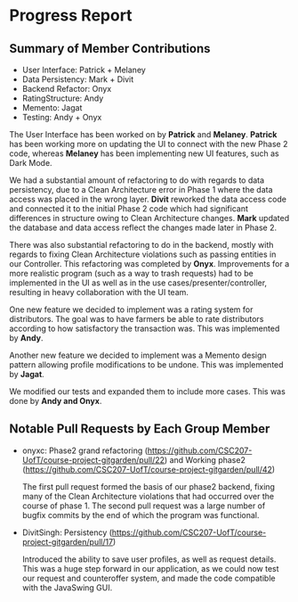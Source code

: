 # Progress Report

## Summary of Member Contributions
- User Interface: Patrick + Melaney
- Data Persistency: Mark + Divit
- Backend Refactor: Onyx
- RatingStructure: Andy
- Memento: Jagat
- Testing: Andy + Onyx

The User Interface has been worked on by **Patrick** and **Melaney**. 
**Patrick** has been working more on updating the UI to connect with the new Phase
2 code, whereas **Melaney** has been implementing new UI features, such as Dark Mode.

We had a substantial amount of refactoring to do with regards to data persistency,
due to a Clean Architecture error in Phase 1 where the data access was placed in the
wrong layer. **Divit** reworked the data access code and connected it to the initial Phase
2 code which had significant differences in structure owing to Clean Architecture
changes. **Mark** updated the database and data access reflect the changes made
later in Phase 2.

There was also substantial refactoring to do in the backend, mostly with regards to
fixing Clean Architecture violations such as passing entities in our Controller.
This refactoring was completed by **Onyx**. Improvements for a more realistic
program (such as a way to trash requests) had to be implemented in the UI as well as
in the use cases/presenter/controller, resulting in heavy collaboration with the UI
team.

One new feature we decided to implement was a rating system for distributors.
The goal was to have farmers be able to rate distributors according to how 
satisfactory the transaction was. This was implemented by **Andy**.

Another new feature we decided to implement was a Memento design pattern
allowing profile modifications to be undone. This was implemented by **Jagat**.

We modified our tests and expanded them to include more cases.
This was done by **Andy and Onyx**.

## Notable Pull Requests by Each Group Member
- onyxc: Phase2 grand refactoring (https://github.com/CSC207-UofT/course-project-gitgarden/pull/22) and Working phase2 (https://github.com/CSC207-UofT/course-project-gitgarden/pull/42)

  The first pull request formed the basis of our phase2 backend, fixing many of the Clean Architecture violations that had occurred over the course of phase 1. The second pull request was a large number of bugfix commits by the end of which the program was functional.

- DivitSingh: Persistency (https://github.com/CSC207-UofT/course-project-gitgarden/pull/17)

  Introduced the ability to save user profiles, as well as request details. This was a huge step forward in our application, as we could now test our request and counteroffer system, and made the code compatible with the JavaSwing GUI.